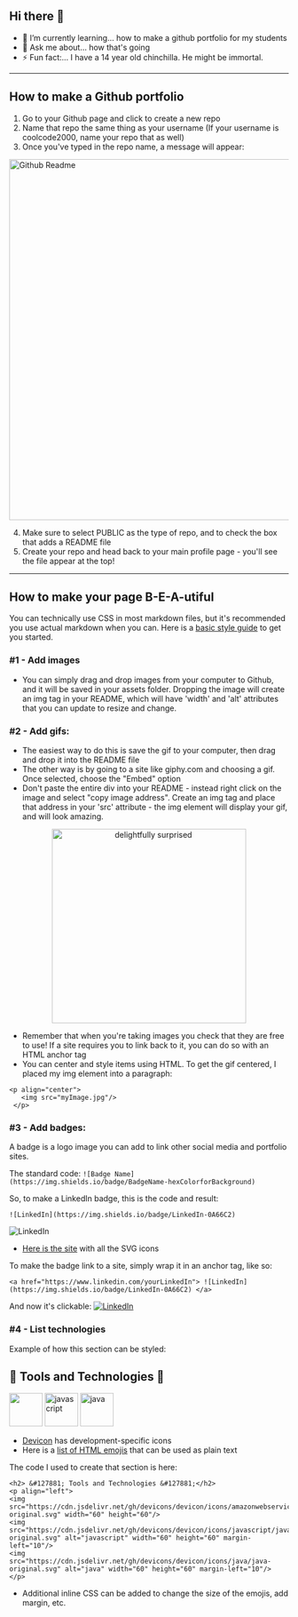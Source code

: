 ## Hi there 👋

<!--
**karaatfullstack/karaatfullstack** is a ✨ _special_ ✨ repository because its `README.md` (this file) appears on your GitHub profile.

Here are some ideas to get you started:

- 🔭 I’m currently working on ...
- 🌱 I’m currently learning ...
- 👯 I’m looking to collaborate on ...
- 🤔 I’m looking for help with ...
- 💬 Ask me about ...
- 📫 How to reach me: ...
- 😄 Pronouns: ...
- ⚡ Fun fact: ...
-->
- 🌱 I’m currently learning... how to make a github portfolio for my students
- 💬 Ask me about... how that's going
- ⚡ Fun fact:... I have a 14 year old chinchilla. He might be immortal.

---
## How to make a Github portfolio
1. Go to your Github page and click to create a new repo
2. Name that repo the same thing as your username (If your username is coolcode2000, name your repo that as well)
3. Once you've typed in the repo name, a message will appear:
<img width="650" alt="Github Readme" src="https://github.com/karaatfullstack/karaatfullstack/assets/116577743/1478056d-87ba-48de-b694-05471c52c76c">

4. Make sure to select PUBLIC as the type of repo, and to check the box that adds a README file
5. Create your repo and head back to your main profile page - you'll see the file appear at the top!
---
## How to make your page B-E-A-utiful

You can technically use CSS in most markdown files, but it's recommended you use actual markdown when you can. Here is a [basic style guide](https://www.markdownguide.org/basic-syntax/#overview) to get you started.

### #1 - Add images
  - You can simply drag and drop images from your computer to Github, and it will be saved in your assets folder. Dropping the image will create an img tag in your README, which will have 'width' and 'alt' attributes that you can update to resize and change.

### #2 - Add gifs:
  - The easiest way to do this is save the gif to your computer, then drag and drop it into the README file
  - The other way is by going to a site like giphy.com and choosing a gif. Once selected, choose the "Embed" option
  - Don't paste the entire div into your README - instead right click on the image and select "copy image address". Create an img tag and place that address in your 'src' attribute - the img element will display your gif, and will look amazing.
 <p align="center">
   <img width="350" alt="delightfully surprised" src="https://media4.giphy.com/media/3og0IPNcCRz8Tizbd6/giphy.gif?cid=ecf05e478lg12dq4ab01fvme5934hieky4l047ms89iy8fcv&ep=v1_gifs_search&rid=giphy.gif&ct=g"/>
 </p>

 - Remember that when you're taking images you check that they are free to use! If a site requires you to link back to it, you can do so with an HTML anchor tag
 - You can center and style items using HTML. To get the gif centered, I placed my img element into a paragraph:
```
<p align="center">
   <img src="myImage.jpg"/>
 </p>
```

### #3 - Add badges:

A badge is a logo image you can add to link other social media and portfolio sites.

The standard code:
```![Badge Name](https://img.shields.io/badge/BadgeName-hexColorforBackground)```

So, to make a LinkedIn badge, this is the code and result:

```![LinkedIn](https://img.shields.io/badge/LinkedIn-0A66C2)```

![LinkedIn](https://img.shields.io/badge/LinkedIn-0A66C2)

- [Here is the site](https://simpleicons.org/) with all the SVG icons

To make the badge link to a site, simply wrap it in an anchor tag, like so: 

```<a href="https://www.linkedin.com/yourLinkedIn"> ![LinkedIn](https://img.shields.io/badge/LinkedIn-0A66C2) </a>```

And now it's clickable: <a href="https://www.linkedin.com/in/kara-cavanaugh/"> ![LinkedIn](https://img.shields.io/badge/LinkedIn-0A66C2) </a>

### #4 - List technologies
Example of how this section can be styled: 
<h2> &#127881; Tools and Technologies &#127881;</h2>
<p align="left">
<img src="https://cdn.jsdelivr.net/gh/devicons/devicon/icons/amazonwebservices/amazonwebservices-original.svg" width="60" height="60"/>
<img src="https://cdn.jsdelivr.net/gh/devicons/devicon/icons/javascript/javascript-original.svg" alt="javascript" width="60" height="60" marginleft="10"/>
<img src="https://cdn.jsdelivr.net/gh/devicons/devicon/icons/java/java-original.svg" alt="java" width="60" height="60" marginLeft="10"/>
</p>

- [Devicon](https://devicon.dev/) has development-specific icons
- Here is a [list of HTML emojis](https://www.w3schools.com/charsets/ref_emoji.asp) that can be used as plain text

The code I used to create that section is here:
```
<h2> &#127881; Tools and Technologies &#127881;</h2>
<p align="left">
<img src="https://cdn.jsdelivr.net/gh/devicons/devicon/icons/amazonwebservices/amazonwebservices-original.svg" width="60" height="60"/>
<img src="https://cdn.jsdelivr.net/gh/devicons/devicon/icons/javascript/javascript-original.svg" alt="javascript" width="60" height="60" margin-left="10"/>
<img src="https://cdn.jsdelivr.net/gh/devicons/devicon/icons/java/java-original.svg" alt="java" width="60" height="60" margin-left="10"/>
</p>
```

- Additional inline CSS can be added to change the size of the emojis, add margin, etc.
